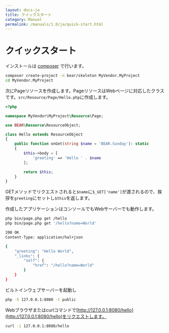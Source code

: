 ```yaml
---
layout: docs-ja
title: クイックスタート
category: Manual
permalink: /manuals/1.0/ja/quick-start.html
---
```


# クイックスタート

インストールは [composer](http://getcomposer.org) で行います。

```bash
composer create-project -n bear/skeleton MyVendor.MyProject
cd MyVendor.MyProject
```

次にPageリソースを作成します。PageリソースはWebページに対応したクラスです。`src/Resource/Page/Hello.php`に作成します。

```php
<?php

namespace MyVendor\MyProject\Resource\Page;

use BEAR\Resource\ResourceObject;

class Hello extends ResourceObject
{
    public function onGet(string $name = 'BEAR.Sunday'): static
    {
        $this->body = [
            'greeting' => 'Hello ' . $name
        ];

        return $this;
    }
}
```

GETメソッドでリクエストされると`$name`に`$_GET['name']`が渡されるので、挨拶を`greeting`にセットし`$this`を返します。

作成したアプリケーションはコンソールでもWebサーバーでも動作します。

```bash
php bin/page.php get /hello
php bin/page.php get '/hello?name=World'
```

```bash
200 OK
Content-Type: application/hal+json

{
    "greeting": "Hello World",
    "_links": {
        "self": {
            "href": "/hello?name=World"
        }
    }
}
```

ビルトインウェブサーバーを起動し

```bash
php -S 127.0.0.1:8080 -t public
```

Webブラウザまたはcurlコマンドで[http://127.0.0.1:8080/hello](http://127.0.0.1:8080/hello)をリクエストします。

```bash
curl -i 127.0.0.1:8080/hello
```
